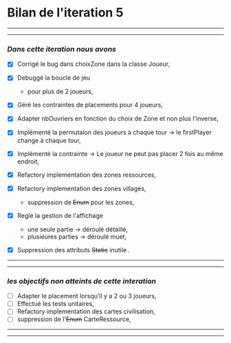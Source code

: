 # Bilan de l'iteration 5

---
---
 ###  *Dans cette iteration nous avons*
* [x] Corrigé le bug dans choixZone dans la classe Joueur,
 
* [x] Debuggé la boucle de jeu
  - pour plus de 2 joueurs,
  
* [x] Géré les contraintes de placements pour 4 joueurs,

* [x] Adapter nbOuvriers en fonction du choix de Zone et non plus l'inverse,

* [x] Implémenté la permutaion des joueurs à chaque tour → le firstPlayer change à chaque tour,

* [x] Implémenté la contrainte → Le joueur ne peut pas placer 2 fois au même endroit,

* [x] Refactory implementation des zones ressources,
* [x] Refactory implementation des zones villages,
  - suppression de ~~Enum~~ pour les zones,
 
  
* [x] Reglé la gestion de l'affichage
  - une seule partie  →  déroulé détaillé,
  - plusieures parties  →  déroulé muet,
  
* [x] Suppression des attributs ~~Static~~ inutile .
 
 ---
 ---
  ### *les objectifs non atteints de cette interation*
 
* [ ] Adapter le placement lorsqu’il y a 2 ou 3 joueurs,
* [ ] Effectué les tests unitaires,
* [ ] Refactory implementation des cartes civilisation,
* [ ] suppression de l'~~Enum~~ CarteRessource,

---
***

